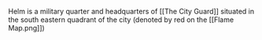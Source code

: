 Helm is a military quarter and headquarters of [[The City Guard]] situated in the south eastern quadrant of the city (denoted by red on the [[Flame Map.png]])
